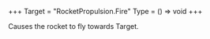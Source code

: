 +++
Target = "RocketPropulsion.Fire"
Type = () => void
+++

Causes the rocket to fly towards Target.